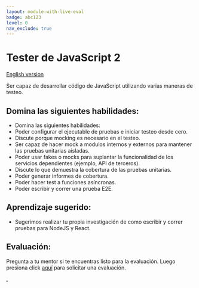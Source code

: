 ```yaml
---
layout: module-with-live-eval
badge: abc123
level: 0
nav_exclude: true
---
```

# Tester de JavaScript 2

[English version](javascript-testing2.md)

Ser capaz de desarrollar código de JavaScript utilizando varias maneras de testeo.

## Domina las siguientes habilidades:

- Domina las siguientes habilidades:
- Poder configurar el ejecutable de pruebas e iniciar testeo desde cero.
- Discute porque mocking es necesario en el testeo.
- Ser capaz de hacer mock a modulos internos y externos para mantener las pruebas unitarias aisladas.
- Poder usar fakes o mocks para suplantar la funcionalidad de los servicios dependientes (ejemplo, API de terceros).
- Discute lo que demuestra la cobertura de las pruebas unitarias.
- Poder generar informes de cobertura.
- Poder hacer test a funciones asíncronas.
- Poder escribir y correr una prueba E2E.

## Aprendizaje sugerido:

- Sugerimos realizar tu propia investigación de como escribir y correr pruebas para NodeJS y React.

## Evaluación:

Pregunta a tu mentor si te encuentras listo para la evaluación. Luego presiona click [aquí](https://webdev.codex.academy/mastery-eval-4?badge=0jEVfXE4QtyZ7Jk0LgtWtg) para solicitar una evaluación.

[.](level-4)
